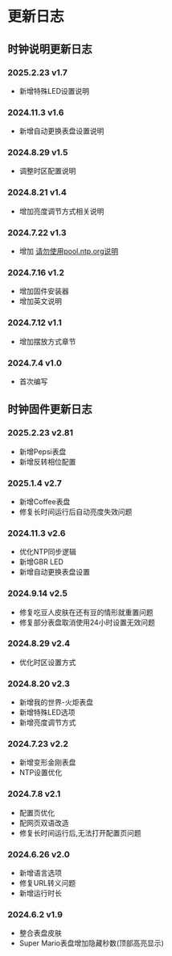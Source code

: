 # 更新日志

## 时钟说明更新日志

### 2025.2.23 v1.7  
- 新增特殊LED设置说明

### 2024.11.3 v1.6  
- 新增自动更换表盘设置说明

### 2024.8.29 v1.5  
- 调整时区配置说明

### 2024.8.21 v1.4  
- 增加亮度调节方式相关说明

### 2024.7.22 v1.3  
- 增加 <a href="https://topyuan.top/clock/configpagedetail.html#ntp%E8%87%AA%E5%8A%A8%E5%AF%B9%E6%97%B6%E6%9C%8D%E5%8A%A1%E5%99%A8">请勿使用pool.ntp.org说明</a>

### 2024.7.16 v1.2  
- 增加固件安装器
- 增加英文说明

### 2024.7.12 v1.1  
- 增加摆放方式章节

### 2024.7.4 v1.0  
- 首次编写

## 时钟固件更新日志

### 2025.2.23 v2.81
- 新增Pepsi表盘
- 新增反转相位配置

### 2025.1.4 v2.7
- 新增Coffee表盘
- 修复长时间运行后自动亮度失效问题

### 2024.11.3 v2.6
- 优化NTP同步逻辑
- 新增GBR LED
- 新增自动更换表盘设置

### 2024.9.14 v2.5  
- 修复吃豆人皮肤在还有豆的情形就重置问题
- 修复部分表盘取消使用24小时设置无效问题

### 2024.8.29 v2.4  
- 优化时区设置方式

### 2024.8.20 v2.3  
- 新增我的世界-火炬表盘
- 新增特殊LED选项
- 新增亮度调节方式

### 2024.7.23 v2.2  
- 新增变形金刚表盘
- NTP设置优化

### 2024.7.8 v2.1  
- 配置页优化
- 配网页双语改造
- 修复长时间运行后,无法打开配置页问题

### 2024.6.26 v2.0  
- 新增语言选项
- 修复URL转义问题
- 新增运行时长

### 2024.6.2 v1.9  
- 整合表盘皮肤
- Super Mario表盘增加隐藏秒数(顶部高亮显示)